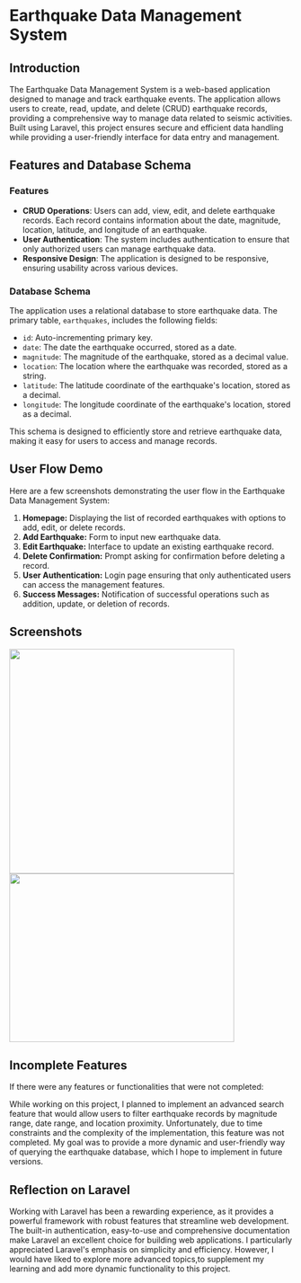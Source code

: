 # Earthquake Data Management System

## Introduction

The Earthquake Data Management System is a web-based application designed to manage and track earthquake events. The application allows users to create, read, update, and delete (CRUD) earthquake records, providing a comprehensive way to manage data related to seismic activities. Built using Laravel, this project ensures secure and efficient data handling while providing a user-friendly interface for data entry and management.

## Features and Database Schema

### Features
- **CRUD Operations**: Users can add, view, edit, and delete earthquake records. Each record contains information about the date, magnitude, location, latitude, and longitude of an earthquake.
- **User Authentication**: The system includes authentication to ensure that only authorized users can manage earthquake data.
- **Responsive Design**: The application is designed to be responsive, ensuring usability across various devices.

### Database Schema
The application uses a relational database to store earthquake data. The primary table, `earthquakes`, includes the following fields:

- `id`: Auto-incrementing primary key.
- `date`: The date the earthquake occurred, stored as a date.
- `magnitude`: The magnitude of the earthquake, stored as a decimal value.
- `location`: The location where the earthquake was recorded, stored as a string.
- `latitude`: The latitude coordinate of the earthquake's location, stored as a decimal.
- `longitude`: The longitude coordinate of the earthquake's location, stored as a decimal.

This schema is designed to efficiently store and retrieve earthquake data, making it easy for users to access and manage records.

## User Flow Demo

Here are a few screenshots demonstrating the user flow in the Earthquake Data Management System:

1. **Homepage:** Displaying the list of recorded earthquakes with options to add, edit, or delete records.
2. **Add Earthquake:** Form to input new earthquake data.
3. **Edit Earthquake:** Interface to update an existing earthquake record.
4. **Delete Confirmation:** Prompt asking for confirmation before deleting a record.
5. **User Authentication:** Login page ensuring that only authenticated users can access the management features.
6. **Success Messages:** Notification of successful operations such as addition, update, or deletion of records.


## Screenshots
<img src="https://github.com/user-attachments/assets/1d7cef2b-17e7-4843-b82f-7fb6c9a39f7c" width="400" height="400">
<img src="https://github.com/user-attachments/assets/5fd17c21-1279-4389-816f-ad49d76b9c75" width="400" height="300">

## Incomplete Features

If there were any features or functionalities that were not completed:

While working on this project, I planned to implement an advanced search feature that would allow users to filter earthquake records by magnitude range, date range, and location proximity. Unfortunately, due to time constraints and the complexity of the implementation, this feature was not completed. My goal was to provide a more dynamic and user-friendly way of querying the earthquake database, which I hope to implement in future versions.

## Reflection on Laravel

Working with Laravel has been a rewarding experience, as it provides a powerful framework with robust features that streamline web development. The built-in authentication, easy-to-use and comprehensive documentation make Laravel an excellent choice for building web applications. I particularly appreciated Laravel's emphasis on simplicity and efficiency. However, I would have liked to explore more advanced topics,to supplement my learning and add more dynamic functionality to this project.
